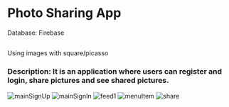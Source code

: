 # Photo Sharing App

Database: Firebase 
## 
Using images with square/picasso

### Description: It is an application where users can register and login, share pictures and see shared pictures.


![mainSignUp](https://user-images.githubusercontent.com/83172478/236871481-5baf89f2-6c11-446e-ae8d-3b28f629b30a.png)
![mainSignIn](https://user-images.githubusercontent.com/83172478/236871513-2690b582-91a4-4e63-a08c-584e412097c5.png)
![feed1](https://user-images.githubusercontent.com/83172478/236871529-00d86ebc-d9cc-4f32-94d4-5a59d6e1fc90.png)
![menuItem](https://user-images.githubusercontent.com/83172478/236871534-70e3bd65-67bb-4485-8ce0-a9d70d52eb8e.png)
![share](https://user-images.githubusercontent.com/83172478/236871542-5ef639b9-43db-40aa-9ef2-1cc69a2ea5cc.png)
